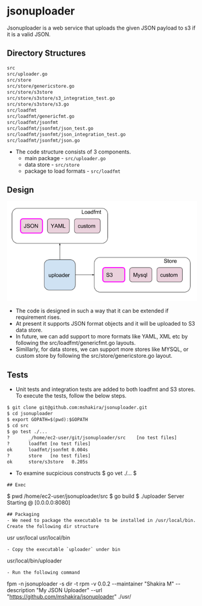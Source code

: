 # jsonuploader

Jsonuploader is a web service that uploads the given JSON payload to s3 if it is a valid JSON.

## Directory Structures
```
src
src/uploader.go
src/store
src/store/genericstore.go
src/store/s3store
src/store/s3store/s3_integration_test.go
src/store/s3store/s3.go
src/loadfmt
src/loadfmt/genericfmt.go
src/loadfmt/jsonfmt
src/loadfmt/jsonfmt/json_test.go
src/loadfmt/jsonfmt/json_integration_test.go
src/loadfmt/jsonfmt/json.go
```
- The code structure consists of 3 components.
  - main package - `src/uploader.go`
  - data store - `src/store`
  - package to load formats - `src/loadfmt` 
## Design
![Code Design](img/design1.png)
- The code is designed in such a way that it can be extended if requirement rises.
- At present it supports JSON format objects and it will be uploaded to S3 data store.
- In future, we can add support to more formats like YAML, XML etc by following the src/loadfmt/genericfmt.go layouts.
- Simillarly, for data stores, we can support more stores like MYSQL, or custom store by following the src/store/genericstore.go layout.
## Tests
- Unit tests and integration tests are added to both loadfmt and S3 stores. To execute the tests, follow the below steps.
```
$ git clone git@github.com:mshakira/jsonuploader.git
$ cd jsonuploader
$ export GOPATH=$(pwd):$GOPATH
$ cd src
$ go test ./...
?   	_/home/ec2-user/git/jsonuploader/src	[no test files]
?   	loadfmt	[no test files]
ok  	loadfmt/jsonfmt	0.004s
?   	store	[no test files]
ok  	store/s3store	0.205s
```
- To examine sucpicious constructs
$ go vet ./...
$
``` 
## Exec
```
$ pwd
/home/ec2-user/jsonuploader/src
$ go build
$ ./uploader
Server Starting @ [0.0.0.0:8080]
```
## Packaging
- We need to package the executable to be installed in /usr/local/bin. Create the following dir structure
```
usr
usr/local
usr/local/bin
```
- Copy the executable `uploader` under bin
```
usr/local/bin/uploader
```
- Run the following command
```
fpm -n jsonuploader -s dir -t rpm -v 0.0.2 --maintainer "Shakira M" --description "My JSON Uploader" --url "https://github.com/mshakira/jsonuploader" ./usr/
```
